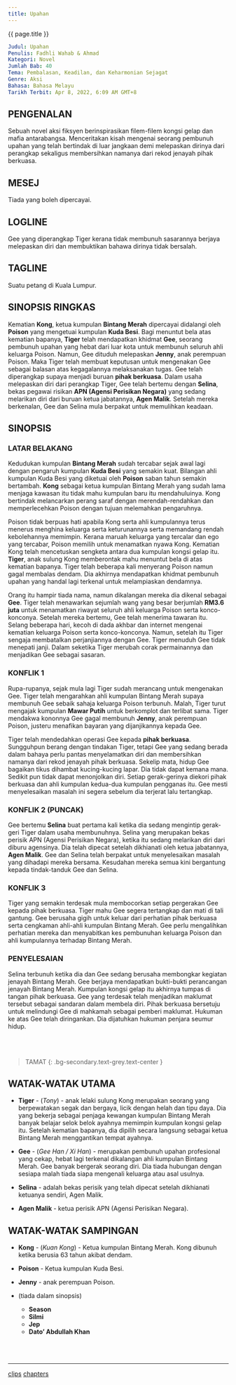 ```yaml
---
title: Upahan
---
```

<div class="hero my-6 py-6 text-center text-green">{{ page.title }}</div>

```yml
Judul: Upahan  
Penulis: Fadhli Wahab & Ahmad  
Kategori: Novel  
Jumlah Bab: 40  
Tema: Pembalasan, Keadilan, dan Keharmonian Sejagat  
Genre: Aksi  
Bahasa: Bahasa Melayu  
Tarikh Terbit: Apr 8, 2022, 6:09 AM GMT+8
```

## PENGENALAN
Sebuah novel aksi fiksyen berinspirasikan filem-filem kongsi gelap dan mafia antarabangsa.  Menceritakan kisah mengenai seorang pembunuh upahan yang telah bertindak di luar jangkaan demi melepaskan dirinya dari perangkap sekaligus membersihkan namanya dari rekod jenayah pihak berkuasa.

## MESEJ
Tiada yang boleh dipercayai.

## LOGLINE
Gee yang diperangkap Tiger kerana tidak membunuh sasarannya berjaya melepaskan diri dan membuktikan bahawa dirinya tidak bersalah.

## TAGLINE
Suatu petang di Kuala Lumpur.

## SINOPSIS RINGKAS
Kematian **Kong**, ketua kumpulan **Bintang Merah** dipercayai didalangi oleh **Poison** yang mengetuai kumpulan **Kuda Besi**.  Bagi menuntut bela atas kematian bapanya, **Tiger** telah mendapatkan khidmat **Gee**, seorang pembunuh upahan yang hebat dari luar kota untuk membunuh seluruh ahli keluarga Poison.  Namun, Gee dituduh melepaskan **Jenny**, anak perempuan Poison.  Maka Tiger telah membuat keputusan untuk mengenakan Gee sebagai balasan atas kegagalannya melaksanakan tugas.  Gee telah diperangkap supaya menjadi buruan **pihak berkuasa**.  Dalam usaha melepaskan diri dari perangkap Tiger, Gee telah bertemu dengan **Selina**, bekas pegawai risikan **APN (Agensi Perisikan Negara)** yang sedang melarikan diri dari buruan ketua jabatannya, **Agen Malik**.  Setelah mereka berkenalan, Gee dan Selina mula berpakat untuk memulihkan keadaan.

## SINOPSIS

### LATAR BELAKANG
Kedudukan kumpulan **Bintang Merah** sudah tercabar sejak awal lagi dengan pengaruh kumpulan **Kuda Besi** yang semakin kuat.  Bilangan ahli kumpulan Kuda Besi yang diketuai oleh **Poison** saban tahun semakin bertambah.  **Kong** sebagai ketua kumpulan Bintang Merah yang sudah lama menjaga kawasan itu tidak mahu kumpulan baru itu mendahuluinya.  Kong bertindak melancarkan perang saraf dengan merendah-rendahkan dan memperlecehkan Poison dengan tujuan melemahkan pengaruhnya.

Poison tidak berpuas hati apabila Kong serta ahli kumpulannya terus menerus menghina keluarga serta keturunannya serta memandang rendah kebolehannya memimpin.  Kerana maruah keluarga yang tercalar dan ego yang tercabar, Poison memilih untuk menamatkan nyawa Kong.  Kematian Kong telah mencetuskan sengketa antara dua kumpulan kongsi gelap itu.  **Tiger**, anak sulung Kong memberontak mahu menuntut bela di atas kematian bapanya.  Tiger telah beberapa kali menyerang Poison namun gagal membalas dendam.  Dia akhirnya mendapatkan khidmat pembunuh upahan yang handal lagi terkenal untuk melampiaskan dendamnya.

Orang itu hampir tiada nama, namun dikalangan mereka dia dikenal sebagai **Gee**.  Tiger telah menawarkan sejumlah wang yang besar berjumlah **RM3.6 juta** untuk menamatkan riwayat seluruh ahli keluarga Poison serta konco-konconya.  Setelah mereka bertemu, Gee telah menerima tawaran itu.  Selang beberapa hari, kecoh di dada akhbar dan internet mengenai kematian keluarga Poison serta konco-konconya.  Namun, setelah itu Tiger sengaja membatalkan perjanjiannya dengan Gee.  Tiger menuduh Gee tidak menepati janji.  Dalam seketika Tiger merubah corak permainannya dan menjadikan Gee sebagai sasaran.

### KONFLIK 1
Rupa-rupanya, sejak mula lagi Tiger sudah merancang untuk mengenakan Gee.  Tiger telah mengarahkan ahli kumpulan Bintang Merah supaya membunuh Gee sebaik sahaja keluarga Poison terbunuh.  Malah, Tiger turut mengajak kumpulan **Mawar Putih** untuk berkomplot dan terlibat sama.  Tiger mendakwa kononnya Gee gagal membunuh **Jenny**, anak perempuan Poison, justeru menafikan bayaran yang dijanjikannya kepada Gee.

Tiger telah mendedahkan operasi Gee kepada **pihak berkuasa**.  Sungguhpun berang dengan tindakan Tiger, tetapi Gee yang sedang berada dalam bahaya perlu pantas menyelamatkan diri dan membersihkan namanya dari rekod jenayah pihak berkuasa.  Sekelip mata, hidup Gee bagaikan tikus dihambat kucing-kucing lapar.  Dia tidak dapat kemana mana.  Sedikit pun tidak dapat menonjolkan diri.  Setiap gerak-gerinya diekori pihak berkuasa dan ahli kumpulan kedua-dua kumpulan pengganas itu.  Gee mesti menyelesaikan masalah ini segera sebelum dia terjerat lalu tertangkap.

### KONFLIK 2 (PUNCAK)
Gee bertemu **Selina** buat pertama kali ketika dia sedang mengintip gerak-geri Tiger dalam usaha membunuhnya.  Selina yang  merupakan bekas perisik APN (Agensi Perisikan Negara), ketika itu sedang melarikan diri dari diburu agensinya.  Dia telah dipecat setelah dikhianati oleh ketua jabatannya, **Agen Malik**.  Gee dan Selina telah berpakat untuk menyelesaikan masalah yang dihadapi mereka bersama.  Kesudahan mereka semua kini bergantung kepada tindak-tanduk Gee dan Selina.

### KONFLIK 3
Tiger yang semakin terdesak mula membocorkan setiap pergerakan Gee kepada pihak berkuasa.  Tiger mahu Gee segera tertangkap dan mati di tali gantung.  Gee berusaha gigih untuk keluar dari perhatian pihak berkuasa serta cengkaman ahli-ahli kumpulan Bintang Merah.  Gee perlu mengalihkan perhatian mereka dan menyabitkan kes pembunuhan keluarga Poison dan ahli kumpulannya terhadap Bintang Merah.

### PENYELESAIAN
Selina terbunuh ketika dia dan Gee sedang berusaha membongkar kegiatan jenayah Bintang Merah.  Gee berjaya mendapatkan bukti-bukti perancangan jenayah Bintang Merah.  Kumpulan kongsi gelap itu akhirnya tumpas di tangan pihak berkuasa.  Gee yang terdesak telah menjadikan maklumat tersebut sebagai sandaran dalam membela diri.  Pihak berkuasa bersetuju untuk melindungi Gee di mahkamah sebagai pemberi maklumat.  Hukuman ke atas Gee telah diringankan.  Dia dijatuhkan hukuman penjara seumur hidup.

<div style="margin-top:4rem"></div>

> TAMAT
{: .bg-secondary.text-grey.text-center }


## WATAK-WATAK UTAMA

- **Tiger** - (_Tony_) - anak lelaki sulung Kong merupakan seorang yang berpewatakan segak dan bergaya, licik dengan helah dan tipu daya.  Dia yang bekerja sebagai penjaga kewangan kumpulan Bintang Merah banyak belajar selok belok ayahnya memimpin kumpulan kongsi gelap itu.  Setelah kematian bapanya, dia dipilih secara langsung sebagai ketua Bintang Merah menggantikan tempat ayahnya.

- **Gee** - (_Gee Han / Xi Han_) - merupakan pembunuh upahan profesional yang cekap, hebat lagi terkenal dikalangan ahli kumpulan Bintang Merah.  Gee banyak bergerak seorang diri.  Dia tiada hubungan dengan sesiapa malah tiada siapa mengenali keluarga atau asal usulnya.

- **Selina** - adalah bekas perisik yang telah dipecat setelah dikhianati ketuanya sendiri, Agen Malik.

- **Agen Malik** - ketua perisik APN (Agensi Perisikan Negara).


## WATAK-WATAK SAMPINGAN

- **Kong** - (_Kuan Kong_) - Ketua kumpulan Bintang Merah.  Kong dibunuh ketika berusia 63 tahun akibat dendam.

- **Poison** - Ketua kumpulan Kuda Besi.

- **Jenny** - anak perempuan Poison.

- (tiada dalam sinopsis)
    - **Season**
    - **Silmi**
    - **Jep**
    - **Dato’ Abdullah Khan**

<div style="margin-top:4rem"></div>

***

[clips](./clips)
[chapters](./chapters)

<div style="margin-top:4rem"></div>
<style>
.markdown-body h3{ color:seagreen }
.markdown-body p{ text-indent:4rem;margin-bottom:16px; }
</style>

